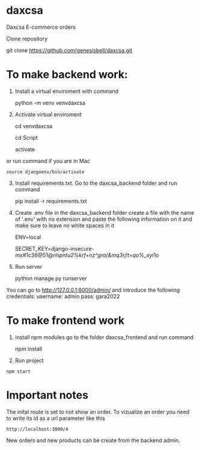 # daxcsa
Daxcsa E-commerce orders


Clone repository 

  git clone https://github.com/genesisbell/daxcsa.git
  
 
 # To make backend work:
 1. Install a virtual enviroment with command
 
 
 
    python -m venv venvdaxcsa
    
    
 
 2. Activate virtual enviroment
 
     cd venvdaxcsa
     

     cd Script
     

     activate
     

 
 or run command if you are in Mac
 
    source djangoenv/bin/activate
 
 3. Install requirements.txt. Go to the daxcsa_backend folder and run command 
 
 
    pip install -r requirements.txt
    
 
 4. Create .env file
 in the daxcsa_backend folder create a file with the name of '.env' with no extension and paste the following information on it and make sure to leave no white spaces in it
    
    ENV=local
    
    SECRET_KEY=django-insecure-mx#1c36@51@nh*pntu2%krf+nz^gra(&mq3rj!t=qo%_xyi*1o
  
 
 5. Run server
    
    python manage.py runserver
 
 
 You can go to http://127.0.0.1:8000/admin/ and introduce the following credentials:
  username: admin
  pass: gara2022
  
  
  # To make frontend work
  1. install npm modules
  go to the folder daxcsa_frontend and run command
      
      npm install
  
  2. Run project
  
    npm start
    
 # Important notes
 
 The inital route is set to not show an order. To vizualize an order you need to write its id as a url parameter like this 
 
    http://localhost:3000/4
    
 New orders and new products can be create from the backend admin.
  
